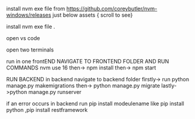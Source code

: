 install nvm exe file from
https://github.com/coreybutler/nvm-windows/releases just
below assets { scroll to see}

install nvm exe file .

open vs code

open two terminals

run in one frontEND NAVIGATE TO FRONTEND FOLDER AND RUN
COMMANDS nvm use 16 then-> npm install then-> npm start

RUN BACKEND in backend navigate to backend folder firstly->
run python manage.py makemigrations then-> python manage.py
migrate lastly->python manage.py runserver

if an error occurs in backend run pip install modeulename
like pip install python ,pip install restframework
